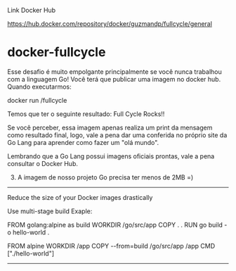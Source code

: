 Link Docker Hub 

https://hub.docker.com/repository/docker/guzmandp/fullcycle/general


# docker-fullcycle

Esse desafio é muito empolgante principalmente se você nunca trabalhou com a linguagem Go!
Você terá que publicar uma imagem no docker hub. Quando executarmos:

docker run <seu-user>/fullcycle

Temos que ter o seguinte resultado: Full Cycle Rocks!!

Se você perceber, essa imagem apenas realiza um print da mensagem como resultado final, logo, vale a pena dar uma conferida no próprio site da Go Lang para aprender como fazer um "olá mundo".

Lembrando que a Go Lang possui imagens oficiais prontas, vale a pena consultar o Docker Hub.

3) A imagem de nosso projeto Go precisa ter menos de 2MB =)


______________________________________________________
Reduce the size of your Docker images drastically
                                                      
Use multi-stage build 
Exaple:
                                                      
FROM golang:alpine as build
WORKDIR /go/src/app
COPY . .
RUN go build -o hello-world .


FROM alpine
WORKDIR /app
COPY --from=build /go/src/app /app
CMD ["./hello-world"] 
______________________________________________________
